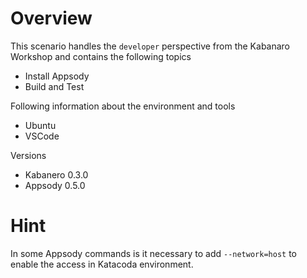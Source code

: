 # Overview

This scenario handles the ``developer`` perspective from the Kabanaro Workshop and contains the following topics
* Install Appsody
* Build and Test

Following information about the environment and tools
* Ubuntu
* VSCode

Versions
* Kabanero 0.3.0
* Appsody 0.5.0


# Hint

In some Appsody commands is it necessary to add `--network=host` to enable the access in Katacoda environment.
